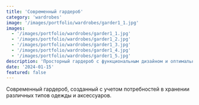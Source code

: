 ```yaml
---
title: 'Современный гардероб'
category: 'wardrobes'
image: '/images/portfolio/wardrobes/garder1_1.jpg'
images:
  - '/images/portfolio/wardrobes/garder1_1.jpg'
  - '/images/portfolio/wardrobes/garder1_2.jpg'
  - '/images/portfolio/wardrobes/garder1_3.jpg'
  - '/images/portfolio/wardrobes/garder1_4.jpg'
  - '/images/portfolio/wardrobes/garder1_5.jpg'
description: 'Просторный гардероб с функциональным дизайном и оптимальным использованием пространства.'
date: '2024-01-15'
featured: false
---
```


Современный гардероб, созданный с учетом потребностей в хранении различных типов одежды и аксессуаров.
